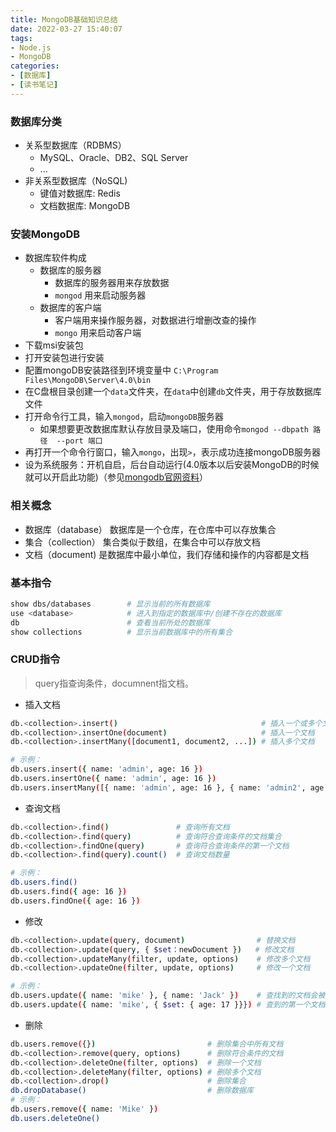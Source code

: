 ```yaml
---
title: MongoDB基础知识总结
date: 2022-03-27 15:40:07
tags:
- Node.js
- MongoDB
categories:
- [数据库]
- [读书笔记]
---
```


### 数据库分类
- 关系型数据库（RDBMS）
  - MySQL、Oracle、DB2、SQL Server
  - ...
- 非关系型数据库（NoSQL)
  - 键值对数据库: Redis
  - 文档数据库: MongoDB

### 安装MongoDB
  - 数据库软件构成
    - 数据库的服务器
      - 数据库的服务器用来存放数据
      - `mongod` 用来启动服务器
    - 数据库的客户端
      - 客户端用来操作服务器，对数据进行增删改查的操作
      - `mongo` 用来启动客户端
- 下载msi安装包
- 打开安装包进行安装
- 配置mongoDB安装路径到环境变量中 `C:\Program Files\MongoDB\Server\4.0\bin`
- 在C盘根目录创建一个`data`文件夹，在`data`中创建`db`文件夹，用于存放数据库文件
- 打开命令行工具，输入`mongod`，启动`mongoDB`服务器
  - 如果想要更改数据库默认存放目录及端口，使用命令`mongod --dbpath 路径  --port 端口`
- 再打开一个命令行窗口，输入`mongo`，出现`>`，表示成功连接mongoDB服务器
- 设为系统服务：开机自启，后台自动运行(4.0版本以后安装MongoDB的时候就可以开启此功能)（参见[mongodb官网资料](https://docs.mongodb.com/manual/tutorial/install-mongodb-on-windows/)）



### 相关概念
- 数据库（database）
  数据库是一个仓库，在仓库中可以存放集合
- 集合（collection）
  集合类似于数组，在集合中可以存放文档
- 文档（document)
  是数据库中最小单位，我们存储和操作的内容都是文档

### 基本指令
```bash
show dbs/databases        # 显示当前的所有数据库
use <database>            # 进入到指定的数据库中/创建不存在的数据库
db                        # 查看当前所处的数据库
show collections          # 显示当前数据库中的所有集合
```
### CRUD指令
> query指查询条件，documnent指文档。

- 插入文档
```bash
db.<collection>.insert()                                # 插入一个或多个文档
db.<collection>.insertOne(document)                     # 插入一个文档      
db.<collection>.insertMany([document1, document2, ...]) # 插入多个文档

# 示例：
db.users.insert({ name: 'admin', age: 16 })
db.users.insertOne({ name: 'admin', age: 16 })
db.users.insertMany([{ name: 'admin', age: 16 }, { name: 'admin2', age: 30 }])
```

- 查询文档
```bash
db.<collection>.find()               # 查询所有文档
db.<collection>.find(query)          # 查询符合查询条件的文档集合
db.<collection>.findOne(query)       # 查询符合查询条件的第一个文档
db.<collection>.find(query).count()  # 查询文档数量

# 示例：
db.users.find()
db.users.find({ age: 16 })
db.users.findOne({ age: 16 })
```

- 修改
```bash
db.<collection>.update(query, document)                # 替换文档
db.<collection>.update(query, { $set：newDocument })   # 修改文档
db.<collection>.updateMany(filter, update, options)    # 修改多个文档
db.<collection>.updateOne(filter, update, options)     # 修改一个文档

# 示例：
db.users.update({ name: 'mike' }, { name: 'Jack' })    # 查找到的文档会被{ name:'Jack' }替换
db.users.update({ name: 'mike', { $set: { age: 17 }}}) # 查到的第一个文档age值会被修改为17
```

- 删除
```bash
db.users.remove({})                         # 删除集合中所有文档
db.<collection>.remove(query, options)      # 删除符合条件的文档
db.<collection>.deleteOne(filter, options)  # 删除一个文档
db.<collection>.deleteMany(filter, options) # 删除多个文档
db.<collection>.drop()                      # 删除集合
db.dropDatabase()                           # 删除数据库
# 示例：
db.users.remove({ name: 'Mike' })
db.users.deleteOne()
```